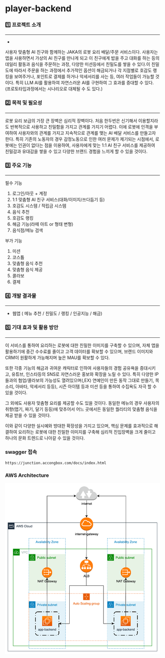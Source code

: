 # player-backend

### 1️⃣ 프로젝트 소개

---

-

사용자 맞춤형 AI 친구와 함께하는 JAKA의 로봇 요리 배달/주문 서비스이다. 사용자는 앱을 사용하면서 가상의 AI 친구를 만나게 되고 이 친구에게 밥을 주고 대화를 하는 등의 데일리 활동과 음식을 주문하는 과정, 다양한 미션등에서 친밀도를 쌓을 수 있다.이 친밀도에 따라서 주문을 하는 과정에서 추가적인 옵션이 해금되거나 각 지점별로 호감도 랭킹을 보여주거나, 포인트로 결제를 하거나 악세서리를 사는 등, 여러 작업들이 가능할 것이다.
특히 LLM AI를 활용하여 자연스러운 AI를 구현하여 그 효과를 증대할 수 있다. (프로토타입과정에서는 시나리오로 대체될 수 도 있다.)

### 2️⃣ 목적 및 필요성

---

로봇 요리 보급의 가장 큰 장벽은 심리적 장벽이다. 처음 한두번은 신기해서 이용할지라도 반복적으로 사용하고 친밀함을 가지고 관계를 가지기 어렵다. 이에 로봇에 인격을 부여하여 사용자와의 관계를 가지고 지속적으로 관계를 맺는 AI 배달 서비스를 만들고자 한다. 특히 기존의 노동자의 경우 감정노동으로 인한 여러 문제가 제기되는 시점에서, 로봇에는 인권이 없다는 점을 이용하여, 사용자에게 맞는 1:1 AI 친구 서비스를 제공하여 친밀감과 유대감을 쌓을 수 있고 다양한 브랜드 경험을 느끼게 할 수 있을 것이다.

### 3️⃣ 주요 기능

---

필수 기능

1.  로그인/아웃 + 계정
2. 1:1 맞춤형 AI 친구 서비스(대화/이미지/쓰다듬기 등)
3. 호감도 시스템 / 적립금 시스템
4. 음식 추천
5. 호감도 랭킹
6. 해금 기능(라떼 아트 or 형태 변형)
7. 음식점/메뉴 검색

부가 기능

1. 미션
2. 코스튬
3. 맞춤형 음식 추천
4. 맞춤형 음식 제공
5. 콜라보
6. 결제

### 4️⃣ 개발 결과물

---

- 웹앱 ( 메뉴 추천 / 친밀도 / 랭킹 / 인공지능 / 해금)

### 5️⃣ 기대 효과 및 활용 방안

---

이 서비스를 통하여 요리하는 로봇에 대한 친밀한 이미지를 구축할 수 있으며, 자체 앱을 활용하기에 중간 수수료를 줄이고 고객 데이터를 확보할 수 있으며, 브랜드 이미지와 CRM이 원활하게 가능해지며 높은 MAU를 확보할 수 있다.

또한 각종 기능의 해금과 귀여운 캐릭터로 인하여 사용자들의 경험 공유욕을 증대시키고, 유튜브, 인스타등의 SNS로 자연스러운 홍보와 확장을 노릴 수 있다. 특히 다양한 IP들과의 협업/콜라보의 가능성도 열려있으며(,EX) 연예인이 만든 동작 그대로 만들기, 목소리, 아바타, 악세서리 등등), 시즌 아이템 등과 미션 등을 통하여 수집욕도 자극 할 수 있을 것이다.

그 외에도 사용자 맞춤형 요리를 제공할 수도 있을 것이다. 동일한 메뉴의 경우 사용자의 취향(맵기, 짜기, 달기 등등)에 맞추어서 어느 곳에서든 동일한 퀄리티의 맞춤형 음식을 제공 받을 수 있을 것이다.

이와 같이 다양한 실시예와 방대한 확장성을 가지고 있으며, 핵심 문제를 효과적으로 해결하여 요리하는 로봇에 대한 친밀한 이미지를 구축해 심리적 진입장벽을 크게 줄이고 하나의 문화 트렌드로 나아갈 수 있을 것이다.

### swagger 접속
```
https://junction.accongbox.com/docs/index.html
```

### AWS Architecture
![img.png](docs/img.png)